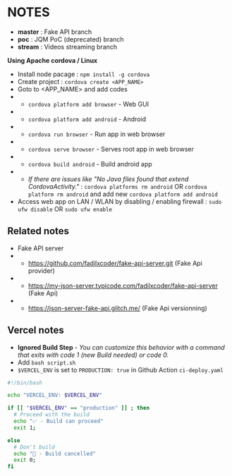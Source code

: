 # NOTES

- **master** : Fake API branch
- **poc** : JQM PoC (deprecated) branch
- **stream** : Videos streaming branch

**Using Apache cordova / Linux**

- Install node pacage : `npm install -g cordova`
- Create project : `cordova create <APP_NAME>`
- Goto to <APP_NAME> and add codes
- - `cordova platform add browser` - Web GUI
- - `cordova platform add android` - Android
- - `cordova run browser` - Run app in web browser
- - `cordova serve browser` - Serves root app in web browser
- - `cordova build android` - Build android app
- - *If there are issues like "No Java files found that extend CordovaActivity."* : `cordova platforms rm android` OR `cordova platform rm android` and add new `cordova platform add android`
- Access web app on LAN / WLAN by disabling / enabling firewall : `sudo ufw disable` OR `sudo ufw enable`

## Related notes

- Fake API server 
- - https://github.com/fadilxcoder/fake-api-server.git (Fake Api provider)
- - https://my-json-server.typicode.com/fadilxcoder/fake-api-server (Fake Api)
- - https://json-server-fake-api.glitch.me/ (Fake Api versionning)


## Vercel notes

- **Ignored Build Step** - *You can customize this behavior with a command that exits with code 1 (new Build needed) or code 0.*
- Add `bash script.sh`
- `$VERCEL_ENV` is set to `PRODUCTION: true` in Github Action `ci-deploy.yaml`

```bash
#!/bin/bash

echo "VERCEL_ENV: $VERCEL_ENV"

if [[ "$VERCEL_ENV" == "production" ]] ; then
  # Proceed with the build
  echo "✅ - Build can proceed"
  exit 1;

else
  # Don't build
  echo "🛑 - Build cancelled"
  exit 0;
fi
```